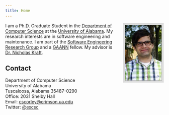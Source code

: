 ```yaml
---
title: Home
---
```


<img style="border: 6px solid #ddd; height: 175px; float: right; padding: 1px; background: #aaa; margin-left: 20px;"
     src="/images/cscorley.jpg"
     title="Chris"
     alt="Picture of Christopher"/>

I am a Ph.D. Graduate Student in the [Department of Computer Science](http://cs.ua.edu/)
 at the [University of Alabama](http://www.ua.edu/).
My research interests are in software engineering and maintenance.
I am part of the [Software Engineering Research Group](http://software.eng.ua.edu/)
 and a [GAANN](http://gaann.cs.ua.edu/) fellow. My
advisor is [Dr. Nicholas Kraft](http://cs.ua.edu/~nkraft/).

Contact
-------
Department of Computer Science<br />
University of Alabama<br />
Tuscaloosa, Alabama 35487-0290<br />
Office: 2031 Shelby Hall<br />
Email: <span class="mail">[cscorley@crimson.ua.edu](mailto:cscorley@crimson.ua.edu)</span><br />
Twitter: [@excsc](http://twitter.com/excsc)<br />
